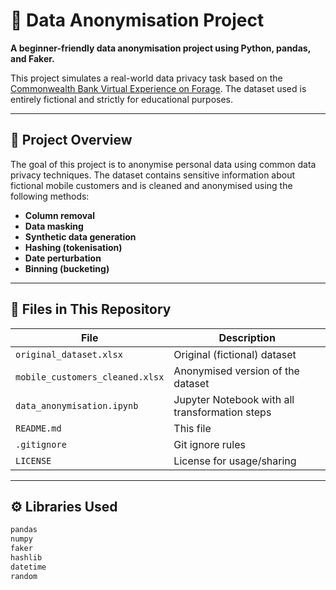 # 📁 Data Anonymisation Project

**A beginner-friendly data anonymisation project using Python, pandas, and Faker.**

This project simulates a real-world data privacy task based on the [Commonwealth Bank Virtual Experience on Forage](https://www.theforage.com/). The dataset used is entirely fictional and strictly for educational purposes.

---

## 📌 Project Overview

The goal of this project is to anonymise personal data using common data privacy techniques. The dataset contains sensitive information about fictional mobile customers and is cleaned and anonymised using the following methods:

- **Column removal**
- **Data masking**
- **Synthetic data generation**
- **Hashing (tokenisation)**
- **Date perturbation**
- **Binning (bucketing)**

---

## 📂 Files in This Repository

| File                          | Description |
|-------------------------------|-------------|
| `original_dataset.xlsx`       | Original (fictional) dataset |
| `mobile_customers_cleaned.xlsx` | Anonymised version of the dataset |
| `data_anonymisation.ipynb`    | Jupyter Notebook with all transformation steps |
| `README.md`                   | This file |
| `.gitignore`                  | Git ignore rules |
| `LICENSE`                     | License for usage/sharing |

---

## ⚙️ Libraries Used

```python
pandas
numpy
faker
hashlib
datetime
random
